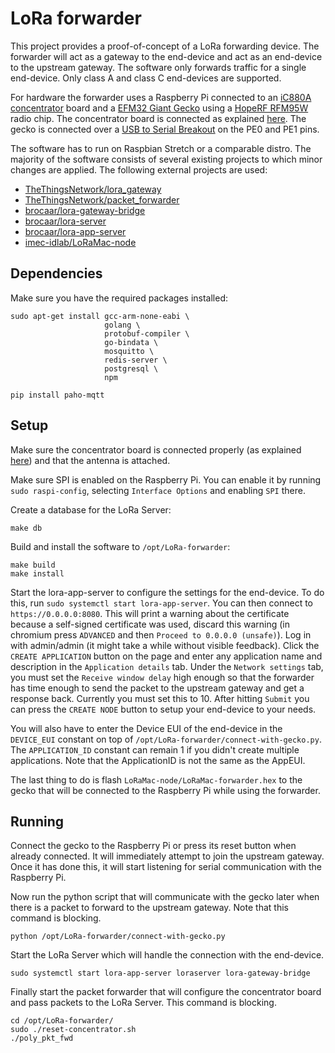 LoRa forwarder
==============

This project provides a proof-of-concept of a LoRa forwarding device. The forwarder will act as a gateway to the end-device and act as an end-device to the upstream gateway. The software only forwards traffic for a single end-device. Only class A and class C end-devices are supported.

For hardware the forwarder uses a Raspberry Pi connected to an [iC880A concentrator](https://wireless-solutions.de/products/radiomodules/ic880a.html) board and a [EFM32 Giant Gecko](http://www.silabs.com/products/mcu/32-bit/efm32-giant-gecko) using a [HopeRF RFM95W](http://www.hoperf.com/rf_transceiver/lora/RFM95W.html) radio chip. The concentrator board is connected as explained [here](https://github.com/ttn-zh/ic880a-gateway/wiki#putting-it-all-together). The gecko is connected over a [USB to Serial Breakout](https://www.sparkfun.com/products/12731) on the PE0 and PE1 pins.

The software has to run on Raspbian Stretch or a comparable distro. The majority of the software consists of several existing projects to which minor changes are applied. The following external projects are used:

- [TheThingsNetwork/lora_gateway](https://github.com/TheThingsNetwork/lora_gateway/)
- [TheThingsNetwork/packet_forwarder](https://github.com/TheThingsNetwork/packet_forwarder/)
- [brocaar/lora-gateway-bridge](https://github.com/brocaar/lora-gateway-bridge)
- [brocaar/lora-server](https://github.com/brocaar/loraserver)
- [brocaar/lora-app-server](https://github.com/brocaar/lora-app-server)
- [imec-idlab/LoRaMac-node](https://github.com/imec-idlab/LoRaMac-node)


Dependencies
------------

Make sure you have the required packages installed:
```
sudo apt-get install gcc-arm-none-eabi \
                     golang \
                     protobuf-compiler \
                     go-bindata \
                     mosquitto \
                     redis-server \
                     postgresql \
                     npm

pip install paho-mqtt
```


Setup
-----

Make sure the concentrator board is connected properly (as explained [here](https://github.com/ttn-zh/ic880a-gateway/wiki#putting-it-all-together)) and that the antenna is attached.

Make sure SPI is enabled on the Raspberry Pi. You can enable it by running `sudo raspi-config`, selecting `Interface Options` and enabling `SPI` there.

Create a database for the LoRa Server:
```
make db
```

Build and install the software to `/opt/LoRa-forwarder`:
```
make build
make install
```

Start the lora-app-server to configure the settings for the end-device. To do this, run `sudo systemctl start lora-app-server`. You can then connect to `https://0.0.0.0:8080`. This will print a warning about the certificate because a self-signed certificate was used, discard this warning (in chromium press `ADVANCED` and then `Proceed to 0.0.0.0 (unsafe)`). Log in with admin/admin (it might take a while without visible feedback). Click the `CREATE APPLICATION` button on the page and enter any application name and description  in the `Application details` tab. Under the `Network settings` tab, you must set the `Receive window delay` high enough so that the forwarder has time enough to send the packet to the upstream gateway and get a response back. Currently you must set this to 10. After hitting `Submit` you can press the `CREATE NODE` button to setup your end-device to your needs.

You will also have to enter the Device EUI of the end-device in the `DEVICE_EUI` constant on top of `/opt/LoRa-forwarder/connect-with-gecko.py`. The `APPLICATION_ID` constant can remain 1 if you didn't create multiple applications. Note that the ApplicationID is not the same as the AppEUI.

The last thing to do is flash `LoRaMac-node/LoRaMac-forwarder.hex` to the gecko that will be connected to the Raspberry Pi while using the forwarder.


Running
-------

Connect the gecko to the Raspberry Pi or press its reset button when already connected. It will immediately attempt to join the upstream gateway. Once it has done this, it will start listening for serial communication with the Raspberry Pi.

Now run the python script that will communicate with the gecko later when there is a packet to forward to the upstream gateway. Note that this command is blocking.
```
python /opt/LoRa-forwarder/connect-with-gecko.py
```

Start the LoRa Server which will handle the connection with the end-device.
```
sudo systemctl start lora-app-server loraserver lora-gateway-bridge
```

Finally start the packet forwarder that will configure the concentrator board and pass packets to the LoRa Server. This command is blocking.
```
cd /opt/LoRa-forwarder/
sudo ./reset-concentrator.sh
./poly_pkt_fwd
```
